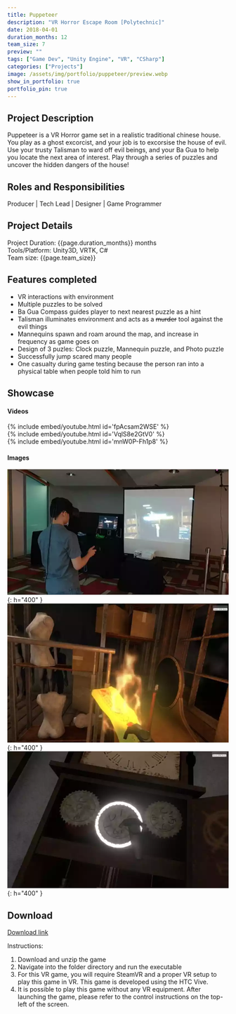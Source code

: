 ```yaml
---
title: Puppeteer 
description: "VR Horror Escape Room [Polytechnic]"
date: 2018-04-01
duration_months: 12
team_size: 7
preview: ""
tags: ["Game Dev", "Unity Engine", "VR", "CSharp"]
categories: ["Projects"]
image: /assets/img/portfolio/puppeteer/preview.webp
show_in_portfolio: true
portfolio_pin: true
---
```


## **Project Description**
Puppeteer is a VR Horror game set in a realistic traditional chinese house. You play as a ghost excorcist, and your job is to excorsise the house of evil. Use your trusty Talisman to ward off evil beings, and your Ba Gua to help you locate the next area of interest. Play through a series of puzzles and uncover the hidden dangers of the house!  

## **Roles and Responsibilities**
Producer | Tech Lead | Designer | Game Programmer  

## **Project Details**
Project Duration: {{page.duration_months}} months  
Tools/Platform: Unity3D, VRTK, C#  
Team size: {{page.team_size}}  

## Features completed  
- VR interactions with environment
- Multiple puzzles to be solved
- Ba Gua Compass guides player to next nearest puzzle as a hint
- Talisman illuminates environment and acts as a ~~murder~~ tool against the evil things
- Mannequins spawn and roam around the map, and increase in frequency as game goes on
- Design of 3 puzles: Clock puzzle, Mannequin puzzle, and Photo puzzle
- Successfully jump scared many people
- One casualty during game testing because the person ran into a physical table when people told him to run

## **Showcase**
#### Videos  
{% include embed/youtube.html id='fpAcsam2WSE' %}  
{% include embed/youtube.html id='VqlS8e2GtV0' %}  
{% include embed/youtube.html id='mnW0P-Fh1p8' %}  

#### Images  
![](/assets/img/portfolio/puppeteer/1696666444632.webp){: h="400" }  
![](/assets/img/portfolio/puppeteer/1696666507718.webp){: h="400" }  
![](/assets/img/portfolio/puppeteer/1696666602635.webp){: h="400" }  

## **Download**
[Download link](https://drive.google.com/file/d/1MO5xqhfKD_Z5uaXyIGafmHT6xW5rUxwZ/view?usp=sharing)  

 Instructions:
 1. Download and unzip the game
 2. Navigate into the folder directory and run the executable
 3. For this VR game, you will require SteamVR and a proper VR setup to play this game in VR. This game is developed using the HTC Vive.
4. It is possible to play this game without any VR equipment. After launching the game, please refer to the control instructions on the top-left of the screen.

